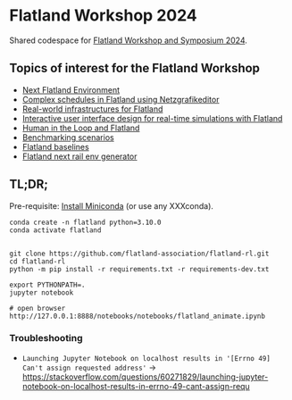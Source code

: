 # Flatland Workshop 2024

Shared codespace for [Flatland Workshop and Symposium 2024](https://flatland-association.org/events/flatland-workshop-and-symposium-2024).

## Topics of interest for the Flatland Workshop

* [Next Flatland Environment](next-flatland/README.md)
* [Complex schedules in Flatland using Netzgrafikeditor](complex-schedules-using-netzgrafikeditor/README.md)
* [Real-world infrastructures for Flatland](real-world-infrastructures/README.md)
* [Interactive user interface design for real-time simulations with Flatland](interactive-user-interface-design/README.md)
* [Human in the Loop and Flatland](human-in-the-loop/README.md)
* [Benchmarking scenarios](benchmarking-scenarios/README.md)
* [Flatland baselines](flatland-baselines/README.md)
* [Flatland next rail env generator](next-rail-env-generator/README.md)

## TL;DR;

Pre-requisite: [Install Miniconda](https://docs.anaconda.com/miniconda/miniconda-install/) (or use any XXXconda).


```shell
conda create -n flatland python=3.10.0
conda activate flatland


git clone https://github.com/flatland-association/flatland-rl.git
cd flatland-rl
python -m pip install -r requirements.txt -r requirements-dev.txt

export PYTHONPATH=.
jupyter notebook

# open browser http://127.0.0.1:8888/notebooks/notebooks/flatland_animate.ipynb
```


### Troubleshooting
* `Launching Jupyter Notebook on localhost results in '[Errno 49] Can't assign requested address'` &rarr; https://stackoverflow.com/questions/60271829/launching-jupyter-notebook-on-localhost-results-in-errno-49-cant-assign-requ